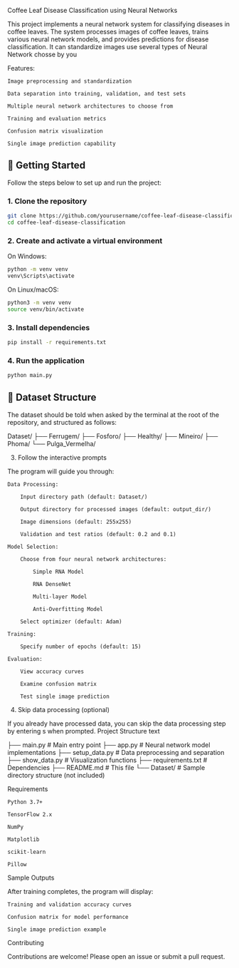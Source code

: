 Coffee Leaf Disease Classification using Neural Networks

This project implements a neural network system for classifying diseases in coffee leaves. The system processes images of coffee leaves, trains various neural network models, and provides predictions for disease classification. It can standardize images use several types of Neural Network chosse by you

Features:

    Image preprocessing and standardization

    Data separation into training, validation, and test sets

    Multiple neural network architectures to choose from

    Training and evaluation metrics

    Confusion matrix visualization

    Single image prediction capability

## 🚀 Getting Started

Follow the steps below to set up and run the project:

### 1. Clone the repository

```bash
git clone https://github.com/yourusername/coffee-leaf-disease-classification.git
cd coffee-leaf-disease-classification
```
### 2. Create and activate a virtual environment

On Windows:
```bash
python -m venv venv
venv\Scripts\activate
```
On Linux/macOS:
```bash
python3 -m venv venv
source venv/bin/activate
```
### 3. Install dependencies
```bash
pip install -r requirements.txt
```
### 4. Run the application
```bash
python main.py
```

## 📁 Dataset Structure
The dataset should be told when asked by the terminal at the root of the repository, and structured as follows:

Dataset/ 
├── Ferrugem/ 
├── Fosforo/ 
├── Healthy/ 
├── Mineiro/ 
├── Phoma/ 
└── Pulga_Vermelha/ 

3. Follow the interactive prompts

The program will guide you through:

    Data Processing:

        Input directory path (default: Dataset/)

        Output directory for processed images (default: output_dir/)

        Image dimensions (default: 255x255)

        Validation and test ratios (default: 0.2 and 0.1)

    Model Selection:

        Choose from four neural network architectures:

            Simple RNA Model

            RNA DenseNet

            Multi-layer Model

            Anti-Overfitting Model

        Select optimizer (default: Adam)

    Training:

        Specify number of epochs (default: 15)

    Evaluation:

        View accuracy curves

        Examine confusion matrix

        Test single image prediction

4. Skip data processing (optional)

If you already have processed data, you can skip the data processing step by entering s when prompted.
Project Structure
text

├── main.py              # Main entry point 
├── app.py               # Neural network model implementations 
├── setup_data.py        # Data preprocessing and separation 
├── show_data.py         # Visualization functions 
├── requirements.txt     # Dependencies 
├── README.md            # This file 
└── Dataset/             # Sample directory structure (not included) 

Requirements

    Python 3.7+

    TensorFlow 2.x

    NumPy

    Matplotlib

    scikit-learn

    Pillow

Sample Outputs

After training completes, the program will display:

    Training and validation accuracy curves

    Confusion matrix for model performance

    Single image prediction example

Contributing

Contributions are welcome! Please open an issue or submit a pull request.
